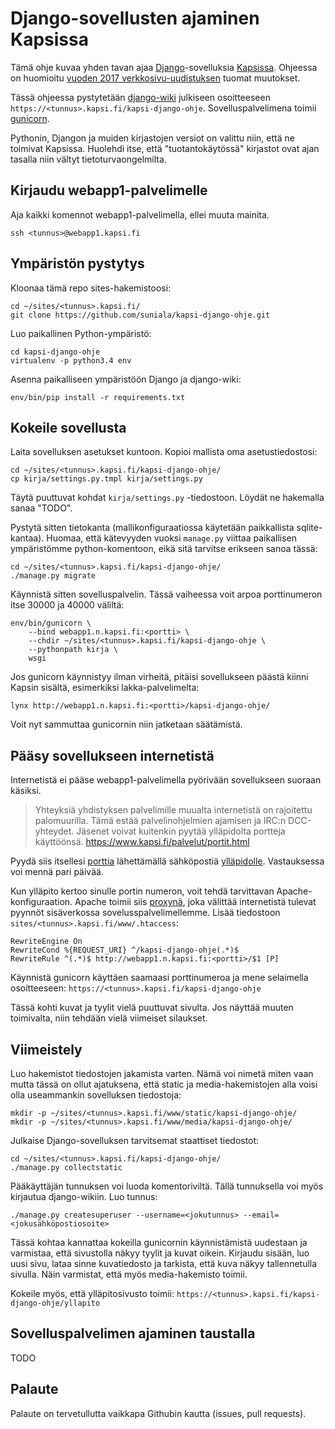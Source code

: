 # Django-sovellusten ajaminen Kapsissa

Tämä ohje kuvaa yhden tavan ajaa [Django](https://www.djangoproject.com/)-sovelluksia 
[Kapsissa](https://www.kapsi.fi/). Ohjeessa on huomioitu 
[vuoden 2017 verkkosivu-uudistuksen](https://www.kapsi.fi/ohjeet/web2.html) tuomat muutokset.

Tässä ohjeessa pystytetään [django-wiki](https://github.com/django-wiki/django-wiki) julkiseen osoitteeseen
`https://<tunnus>.kapsi.fi/kapsi-django-ohje`. Sovelluspalvelimena toimii [gunicorn](https://gunicorn.org/).

Pythonin, Djangon ja muiden kirjastojen versiot on valittu niin, että ne toimivat Kapsissa. Huolehdi itse, 
että "tuotantokäytössä" kirjastot ovat ajan tasalla niin vältyt tietoturvaongelmilta.


## Kirjaudu webapp1-palvelimelle

Aja kaikki komennot webapp1-palvelimella, ellei muuta mainita.
```
ssh <tunnus>@webapp1.kapsi.fi
```


## Ympäristön pystytys

Kloonaa tämä repo sites-hakemistoosi:
```
cd ~/sites/<tunnus>.kapsi.fi/
git clone https://github.com/suniala/kapsi-django-ohje.git
```

Luo paikallinen Python-ympäristö:
```
cd kapsi-django-ohje
virtualenv -p python3.4 env
```

Asenna paikalliseen ympäristöön Django ja django-wiki:
```
env/bin/pip install -r requirements.txt
```

## Kokeile sovellusta

Laita sovelluksen asetukset kuntoon. Kopioi mallista oma asetustiedostosi:
```
cd ~/sites/<tunnus>.kapsi.fi/kapsi-django-ohje/
cp kirja/settings.py.tmpl kirja/settings.py
```

Täytä puuttuvat kohdat `kirja/settings.py` -tiedostoon. Löydät ne hakemalla sanaa "TODO".

Pystytä sitten tietokanta (mallikonfiguraatiossa käytetään paikkallista sqlite-kantaa). Huomaa,
että kätevyyden vuoksi `manage.py` viittaa paikallisen ympäristömme python-komentoon, eikä
sitä tarvitse erikseen sanoa tässä:
```
cd ~/sites/<tunnus>.kapsi.fi/kapsi-django-ohje/
./manage.py migrate
```

Käynnistä sitten sovelluspalvelin. Tässä vaiheessa voit arpoa porttinumeron itse 30000 ja 40000 väliltä:
```
env/bin/gunicorn \
    --bind webapp1.n.kapsi.fi:<portti> \
    --chdir ~/sites/<tunnus>.kapsi.fi/kapsi-django-ohje \
    --pythonpath kirja \
    wsgi
```

Jos gunicorn käynnistyy ilman virheitä, pitäisi sovellukseen päästä kiinni Kapsin sisältä,
esimerkiksi lakka-palvelimelta:
```
lynx http://webapp1.n.kapsi.fi:<portti>/kapsi-django-ohje/
```

Voit nyt sammuttaa gunicornin niin jatketaan säätämistä.


## Pääsy sovellukseen internetistä

Internetistä ei pääse webapp1-palvelimella pyörivään sovellukseen suoraan käsiksi.

> Yhteyksiä yhdistyksen palvelimille muualta internetistä on rajoitettu palomuurilla. Tämä estää 
palvelinohjelmien ajamisen ja IRC:n DCC-yhteydet. Jäsenet voivat kuitenkin pyytää ylläpidolta 
portteja käyttöönsä.
https://www.kapsi.fi/palvelut/portit.html

Pyydä siis itsellesi [porttia](https://www.kapsi.fi/palvelut/portit.html) lähettämällä sähköpostiä 
[ylläpidolle](https://www.kapsi.fi/tukipalvelut.html). Vastauksessa voi mennä pari päivää.

Kun ylläpito kertoo sinulle portin numeron, voit tehdä tarvittavan Apache-konfiguraation. Apache toimii
siis [proxynä](https://www.kapsi.fi/ohjeet/mod_rewrite.html#proxy), joka välittää internetistä tulevat
pyynnöt sisäverkossa sovelusspalvelimellemme. Lisää tiedostoon `sites/<tunnus>.kapsi.fi/www/.htaccess`:
```
RewriteEngine On
RewriteCond %{REQUEST_URI} ^/kapsi-django-ohje(.*)$
RewriteRule ^(.*)$ http://webapp1.n.kapsi.fi:<portti>/$1 [P]
```

Käynnistä gunicorn käyttäen saamaasi porttinumeroa ja mene selaimella osoitteeseen:
`https://<tunnus>.kapsi.fi/kapsi-django-ohje`

Tässä kohti kuvat ja tyylit vielä puuttuvat sivulta. Jos näyttää muuten toimivalta, niin tehdään
vielä viimeiset silaukset.


## Viimeistely

Luo hakemistot tiedostojen jakamista varten. Nämä voi nimetä miten vaan mutta tässä on ollut
ajatuksena, että static ja media-hakemistojen alla voisi olla useammankin sovelluksen tiedostoja:
```
mkdir -p ~/sites/<tunnus>.kapsi.fi/www/static/kapsi-django-ohje/
mkdir -p ~/sites/<tunnus>.kapsi.fi/www/media/kapsi-django-ohje/
```

Julkaise Django-sovelluksen tarvitsemat staattiset tiedostot:
```
cd ~/sites/<tunnus>.kapsi.fi/kapsi-django-ohje/
./manage.py collectstatic
```

Pääkäyttäjän tunnuksen voi luoda komentoriviltä. Tällä tunnuksella voi myös kirjautua
django-wikiin. Luo tunnus: 
```
./manage.py createsuperuser --username=<jokutunnus> --email=<jokusähköpostiosoite>
```

Tässä kohtaa kannattaa kokeilla gunicornin käynnistämistä uudestaan ja varmistaa, että sivustolla
näkyy tyylit ja kuvat oikein. Kirjaudu sisään, luo uusi sivu, lataa sinne kuvatiedosto ja
tarkista, että kuva näkyy tallennetulla sivulla. Näin varmistat, että myös media-hakemisto toimii.

Kokeile myös, että ylläpitosivusto toimii: `https://<tunnus>.kapsi.fi/kapsi-django-ohje/yllapito`


## Sovelluspalvelimen ajaminen taustalla

TODO


## Palaute

Palaute on tervetullutta vaikkapa Githubin kautta (issues, pull requests).
